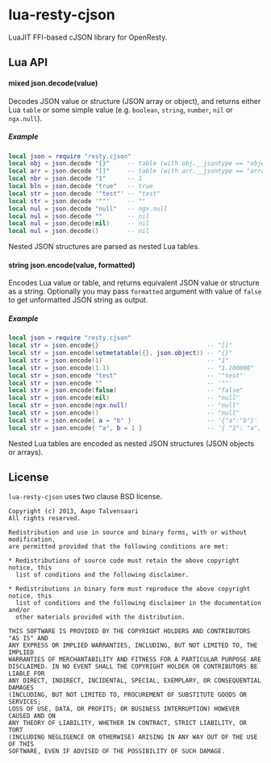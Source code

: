 # lua-resty-cjson

LuaJIT FFI-based cJSON library for OpenResty.

## Lua API
#### mixed json.decode(value)

Decodes JSON value or structure (JSON array or object), and returns either Lua `table` or some simple value (e.g. `boolean`, `string`, `number`, `nil` or `ngx.null`).

##### Example

```lua
local json = require "resty.cjson"
local obj = json.decode "{}"     -- table (with obj.__jsontype == "object")
local arr = json.decode "[]"     -- table (with arr.__jsontype == "array")
local nbr = json.decode "1"      -- 1
local bln = json.decode "true"   -- true
local str = json.decode '"test"' -- "test"
local str = json.decode '""'     -- ""
local nul = json.decode "null"   -- ngx.null
local nul = json.decode ""       -- nil
local nul = json.decode(nil)     -- nil
local nul = json.decode()        -- nil
```

Nested JSON structures are parsed as nested Lua tables.

#### string json.encode(value, formatted)

Encodes Lua value or table, and returns equivalent JSON value or structure as a string. Optionally you may pass `formatted` argument with value of `false` to get unformatted JSON string as output.

##### Example

```lua
local json = require "resty.cjson"
local str = json.encode{}                              -- "[]"
local str = json.encode(setmetatable({}, json.object)) -- "{}"
local str = json.encode(1)                             -- "1"
local str = json.encode(1.1)                           -- "1.100000"
local str = json.encode "test"                         -- '"test"'
local str = json.encode ""                             -- '""'
local str = json.encode(false)                         -- "false"
local str = json.encode(nil)                           -- "null"
local str = json.encode(ngx.null)                      -- "null"
local str = json.encode()                              -- "null"
local str = json.encode{ a = "b" }                     -- '{"a":"b"}'
local str = json.encode{ "a", b = 1 }                  -- '{ "1": "a", "b": 1 }'

```

Nested Lua tables are encoded as nested JSON structures (JSON objects or arrays).

## License

`lua-resty-cjson` uses two clause BSD license.

```
Copyright (c) 2013, Aapo Talvensaari
All rights reserved.

Redistribution and use in source and binary forms, with or without modification,
are permitted provided that the following conditions are met:

* Redistributions of source code must retain the above copyright notice, this
  list of conditions and the following disclaimer.

* Redistributions in binary form must reproduce the above copyright notice, this
  list of conditions and the following disclaimer in the documentation and/or
  other materials provided with the distribution.

THIS SOFTWARE IS PROVIDED BY THE COPYRIGHT HOLDERS AND CONTRIBUTORS "AS IS" AND
ANY EXPRESS OR IMPLIED WARRANTIES, INCLUDING, BUT NOT LIMITED TO, THE IMPLIED
WARRANTIES OF MERCHANTABILITY AND FITNESS FOR A PARTICULAR PURPOSE ARE
DISCLAIMED. IN NO EVENT SHALL THE COPYRIGHT HOLDER OR CONTRIBUTORS BE LIABLE FOR
ANY DIRECT, INDIRECT, INCIDENTAL, SPECIAL, EXEMPLARY, OR CONSEQUENTIAL DAMAGES
(INCLUDING, BUT NOT LIMITED TO, PROCUREMENT OF SUBSTITUTE GOODS OR SERVICES;
LOSS OF USE, DATA, OR PROFITS; OR BUSINESS INTERRUPTION) HOWEVER CAUSED AND ON
ANY THEORY OF LIABILITY, WHETHER IN CONTRACT, STRICT LIABILITY, OR TORT
(INCLUDING NEGLIGENCE OR OTHERWISE) ARISING IN ANY WAY OUT OF THE USE OF THIS
SOFTWARE, EVEN IF ADVISED OF THE POSSIBILITY OF SUCH DAMAGE.
```
